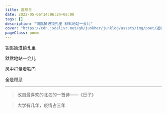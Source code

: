 ```yaml
---
title: 返校日
date: 2022-05-06T14:06:24+08:00
tags: []
description: "钥匙捅进锁孔里 默默地站一会儿"
cover: "https://cdn.jsdelivr.net/gh/junkher/junklog/assets/img/poet/返校日22.jpg"
pageClass: poem
---
```


钥匙捅进锁孔里

默默地站一会儿

风中打量着铁门

全是顾忌

---

> 改自最喜欢的北岛的一首诗——《日子》

> 大学有几年，疫情占三年
